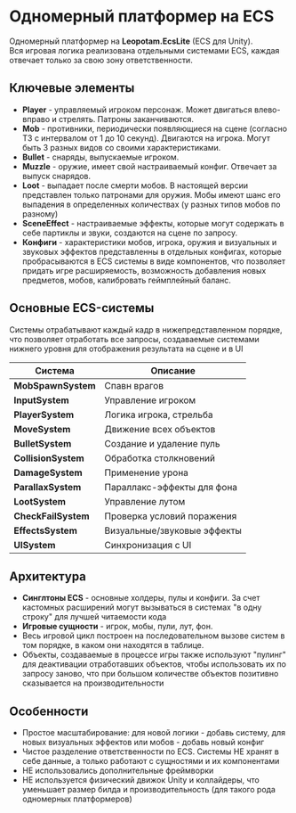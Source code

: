 # Одномерный платформер на ECS

Одномерный платформер на **Leopotam.EcsLite** (ECS для Unity).  
Вся игровая логика реализована отдельными системами ECS, каждая отвечает только за свою зону ответственности.

## Ключевые элементы

- **Player** - управляемый игроком персонаж. Может двигаться влево-вправо и стрелять. Патроны заканчиваются.
- **Mob** - противники, периодически появляющиеся на сцене (согласно ТЗ с интервалом от 1 до 10 секунд). Двигаются на игрока. Могут быть 3 разных видов со своими характеристиками.
- **Bullet** - снаряды, выпускаемые игроком.
- **Muzzle** -  оружие, имеет свой настраиваемый конфиг. Отвечает за выпуск снарядов.
- **Loot** - выпадает после смерти мобов. В настоящей версии представлен только патронами для оружия. Мобы имеют шанс его выпадения в определенных количествах (у разных типов мобов по разному)
- **SceneEffect** - настраиваемые эффекты, которые могут содержать в себе партиклы и звуки, создаются на сцене по запросу.
- **Конфиги** - характеристики мобов, игрока, оружия и визуальных и звуковых эффектов представленны в отдельных конфигах, которые пробрасываются в ECS системы в виде компонентов, что позволяет придать игре расширяемость, возможность добавления новых предметов, мобов, калибровать геймплейный баланс.

## Основные ECS-системы

Системы отрабатывают каждый кадр в нижепредставленном порядке, что позволяет отработать все запросы, создаваемые системами нижнего уровня для отображения результата на сцене и в UI

| Система            | Описание                                    |
|--------------------|---------------------------------------------|
| **MobSpawnSystem** | Спавн врагов                                |
| **InputSystem**    | Управление игроком                          |
| **PlayerSystem**   | Логика игрока, стрельба                     |
| **MoveSystem**     | Движение всех объектов                      |
| **BulletSystem**   | Создание и удаление пуль                    |
| **CollisionSystem**| Обработка столкновений                      |
| **DamageSystem**   | Применение урона                            |
| **ParallaxSystem** | Параллакс-эффекты для фона                  |
| **LootSystem**     | Управление лутом                            |
| **CheckFailSystem**| Проверка условий поражения                  |
| **EffectsSystem**  | Визуальные/звуковые эффекты                 |
| **UISystem**       | Синхронизация с UI                          |

## Архитектура

- **Синглтоны ECS** - основные холдеры, пулы и конфиги. За счет кастомных расширений могут вызываться в системах "в одну строку" для лучшей читаемости кода
- **Игровые сущности** - игрок, мобы, пули, лут, фон.
- Весь игровой цикл построен на последовательном вызове систем в том порядке, в каком они находятся в таблице.
- Объекты, создаваемые в процессе игры также используют "пулинг" для деактивации отработавших объектов, чтобы использовать их по запросу заново, что при большом количестве объектов позитивно сказывается на производительности  

## Особенности

- Простое масштабирование: для новой логики - добавь систему, для новых визуальных эффектов или мобов - добавь новый конфиг
- Чистое разделение ответственности по ECS. Системы НЕ хранят в себе данные, а только работают с сущностями и их компонентами
- НЕ использовались дополнительные фреймворки
- НЕ используется физический движок Unity и коллайдеры, что уменьшает размер билда и производительность (для такого рода одномерных платформеров)
